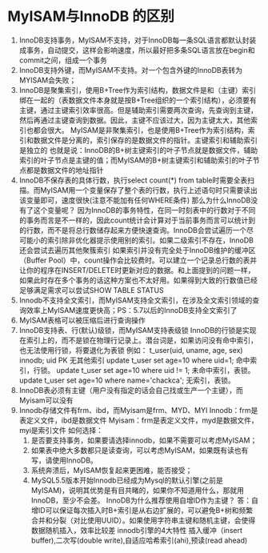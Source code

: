 # MyISAM与InnoDB 的区别
1. InnoDB支持事务，MyISAM不支持，对于InnoDB每一条SQL语言都默认封装成事务，自动提交，这样会影响速度，所以最好把多条SQL语言放在begin和commit之间，组成一个事务
2. InnoDB支持外键，而MyISAM不支持。对一个包含外键的InnoDB表转为MYISAM会失败；  
3. InnoDB是聚集索引，使用B+Tree作为索引结构，数据文件是和（主键）索引绑在一起的（表数据文件本身就是按B+Tree组织的一个索引结构），必须要有主键，通过主键索引效率很高。但是辅助索引需要两次查询，先查询到主键，然后再通过主键查询到数据。因此，主键不应该过大，因为主键太大，其他索引也都会很大。 
   MyISAM是非聚集索引，也是使用B+Tree作为索引结构，索引和数据文件是分离的，索引保存的是数据文件的指针。主键索引和辅助索引是独立的
   也就是说：InnoDB的B+树主键索引的叶子节点就是数据文件，辅助索引的叶子节点是主键的值；而MyISAM的B+树主键索引和辅助索引的叶子节点都是数据文件的地址指针
4. InnoDB不保存表的具体行数，执行select count(*) from table时需要全表扫描。而MyISAM用一个变量保存了整个表的行数，执行上述语句时只需要读出该变量即可，速度很快(注意不能加有任何WHERE条件)
   那么为什么InnoDB没有了这个变量呢？ 
   因为InnoDB的事务特性，在同一时刻表中的行数对于不同的事务而言是不一样的，因此count统计会计算对于当前事务而言可以统计到的行数，而不是将总行数储存起来方便快速查询。InnoDB会尝试遍历一个尽可能小的索引除非优化器提示使用别的索引。如果二级索引不存在，InnoDB还会尝试去遍历其他聚簇索引
   如果索引并没有完全处于InnoDB维护的缓冲区（Buffer Pool）中，count操作会比较费时。可以建立一个记录总行数的表并让你的程序在INSERT/DELETE时更新对应的数据。和上面提到的问题一样，如果此时存在多个事务的话这种方案也不太好用。如果得到大致的行数值已经足够满足需求可以尝试SHOW TABLE STATUS
5. Innodb不支持全文索引，而MyISAM支持全文索引，在涉及全文索引领域的查询效率上MyISAM速度更快高；PS：5.7以后的InnoDB支持全文索引了 
6. MyISAM表格可以被压缩后进行查询操作 
7. InnoDB支持表、行(默认)级锁，而MyISAM支持表级锁 
   InnoDB的行锁是实现在索引上的，而不是锁在物理行记录上。潜台词是，如果访问没有命中索引，也无法使用行锁，将要退化为表锁
例如： 
   t_user(uid, uname, age, sex) innodb; 
   uid PK 
   无其他索引 
   update t_user set age=10 where uid=1;             命中索引，行锁。 
   update t_user set age=10 where uid != 1;          未命中索引，表锁。 
   update t_user set age=10 where name='chackca';    无索引，表锁。 
8. InnoDB表必须有主键（用户没有指定的话会自己找或生产一个主键），而Myisam可以没有 
9. Innodb存储文件有frm、ibd，而Myisam是frm、MYD、MYI 
        Innodb：frm是表定义文件，ibd是数据文件 
        Myisam：frm是表定义文件，myd是数据文件，myi是索引文件 
如何选择： 
    1. 是否要支持事务，如果要请选择innodb，如果不需要可以考虑MyISAM； 
    2. 如果表中绝大多数都只是读查询，可以考虑MyISAM，如果既有读也有写，请使用InnoDB。 
    3. 系统奔溃后，MyISAM恢复起来更困难，能否接受； 
    4. MySQL5.5版本开始Innodb已经成为Mysql的默认引擎(之前是MyISAM)，说明其优势是有目共睹的，如果你不知道用什么，那就用InnoDB，至少不会差。 
InnoDB为什么推荐使用自增ID作为主键？ 
    答：自增ID可以保证每次插入时B+索引是从右边扩展的，可以避免B+树和频繁合并和分裂（对比使用UUID）。如果使用字符串主键和随机主键，会使得数据随机插入，效率比较差
innodb引擎的4大特性 
       插入缓冲（insert buffer),二次写(double write),自适应哈希索引(ahi),预读(read ahead) 

